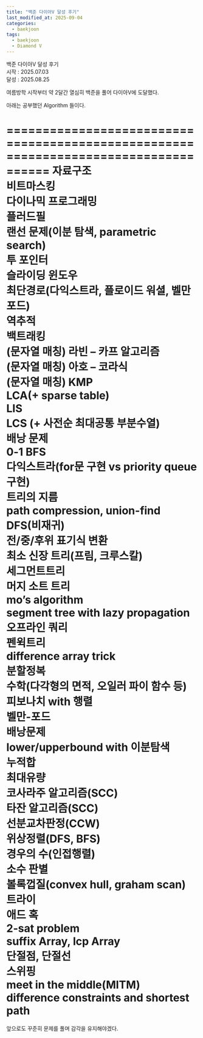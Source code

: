 ```yaml
---
title: "백준 다이아V 달성 후기"
last_modified_at: 2025-09-04
categories:
  - baekjoon
tags:
  - baekjoon
  - Diamond V
---
```


백준 다이아V 달성 후기  
시작 : 2025.07.03  
달성 : 2025.08.25  
  
여름방학 시작부터 약 2달간 열심히 백준을 풀어 다이아V에 도달했다.  
  
아래는 공부했던 Algorithm 들이다.  
  
====================================================================================
자료구조  
비트마스킹  
다이나믹 프로그래밍  
플러드필  
랜선 문제(이분 탐색, parametric search)  
투 포인터  
슬라이딩 윈도우  
최단경로(다익스트라, 플로이드 워셜, 벨만 포드)  
역추적  
백트래킹  
(문자열 매칭) 라빈 – 카프 알고리즘  
(문자열 매칭) 아호 – 코라식  
(문자열 매칭) KMP  
LCA(+ sparse table)  
LIS  
LCS (+ 사전순 최대공통 부분수열)  
배낭 문제  
0-1 BFS  
다익스트라(for문 구현 vs priority queue 구현)  
트리의 지름  
path compression, union-find  
DFS(비재귀)  
전/중/후위 표기식 변환  
최소 신장 트리(프림, 크루스칼)  
세그먼트트리  
머지 소트 트리  
mo’s algorithm  
segment tree with lazy propagation  
오프라인 쿼리  
펜윅트리  
difference array trick  
분할정복  
수학(다각형의 면적, 오일러 파이 함수 등)  
피보나치 with 행렬  
벨만-포드  
배낭문제  
lower/upperbound with 이분탐색  
누적합  
최대유량  
코사라주 알고리즘(SCC)  
타잔 알고리즘(SCC)  
선분교차판정(CCW)  
위상정렬(DFS, BFS)  
경우의 수(인접행렬)  
소수 판별  
볼록껍질(convex hull, graham scan)  
트라이  
애드 혹  
2-sat problem  
suffix Array, lcp Array  
단절점, 단절선  
스위핑  
meet in the middle(MITM)  
difference constraints and shortest path  
====================================================================================

앞으로도 꾸준히 문제를 풀며 감각을 유지해야겠다.
